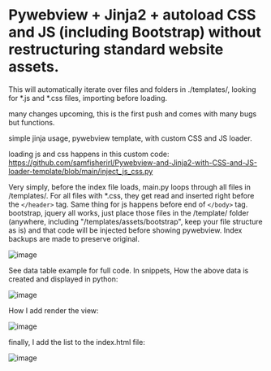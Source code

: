# 
# Pywebview + Jinja2 + autoload CSS and JS (including Bootstrap) without restructuring standard website assets. 

 This will automatically iterate over files and folders in ./templates/, looking for *.js and *.css files, importing before loading. 


many changes upcoming, this is the first push and comes with many bugs but functions.  

simple jinja usage, pywebview template, with custom CSS and JS loader. 

loading js and css happens in this custom code: https://github.com/samfisherirl/Pywebview-and-Jinja2-with-CSS-and-JS-loader-template/blob/main/inject_js_css.py

Very simply, before the index file loads, main.py loops through all files in /templates/. For all files with  *.css, they get read and inserted right before the  `</header>` tag. Same thing for js happens before end of `</body>` tag. 
bootstrap, jquery all works, just place those files in the /template/ folder (anywhere, including "/templates/assets/bootstrap", keep your file structure as is) and that code will be injected before showing pywebview. Index backups are made to preserve original.

![image](https://user-images.githubusercontent.com/98753696/221055533-0f7fc5b9-58af-41db-9af6-39a8a9712ffc.png)

See data table example for full code. In snippets, How the above data is created and displayed in python:


 ![image](https://user-images.githubusercontent.com/98753696/221068841-15e4d2bd-c091-48c9-84cf-5a518d659b93.png)






How I add render the view:
 
 ![image](https://user-images.githubusercontent.com/98753696/221068247-3405b219-f85d-43b1-b86a-b1d7c1b94c88.png)

      
      
      
                      
finally, I add the list to the index.html file:

![image](https://user-images.githubusercontent.com/98753696/221068165-a6798250-13d1-4e85-b1aa-1b5da9a06e6a.png)
